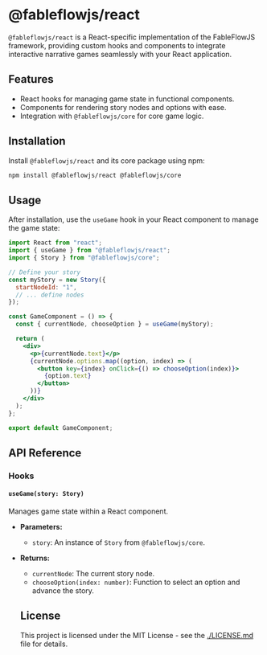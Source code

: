 # @fableflowjs/react

`@fableflowjs/react` is a React-specific implementation of the FableFlowJS framework, providing custom hooks and components to integrate interactive narrative games seamlessly with your React application.

## Features

- React hooks for managing game state in functional components.
- Components for rendering story nodes and options with ease.
- Integration with `@fableflowjs/core` for core game logic.

## Installation

Install `@fableflowjs/react` and its core package using npm:

```bash
npm install @fableflowjs/react @fableflowjs/core
```

## Usage

After installation, use the `useGame` hook in your React component to manage the game state:

```jsx
import React from "react";
import { useGame } from "@fableflowjs/react";
import { Story } from "@fableflowjs/core";

// Define your story
const myStory = new Story({
  startNodeId: "1",
  // ... define nodes
});

const GameComponent = () => {
  const { currentNode, chooseOption } = useGame(myStory);

  return (
    <div>
      <p>{currentNode.text}</p>
      {currentNode.options.map((option, index) => (
        <button key={index} onClick={() => chooseOption(index)}>
          {option.text}
        </button>
      ))}
    </div>
  );
};

export default GameComponent;
```

## API Reference

### Hooks

#### `useGame(story: Story)`

Manages game state within a React component.

- **Parameters:**

  - `story`: An instance of `Story` from `@fableflowjs/core`.

- **Returns:**

  - `currentNode`: The current story node.
  - `chooseOption(index: number)`: Function to select an option and advance the story.

  ## License

  This project is licensed under the MIT License - see the [./LICENSE.md](LICENSE.md) file for details.
